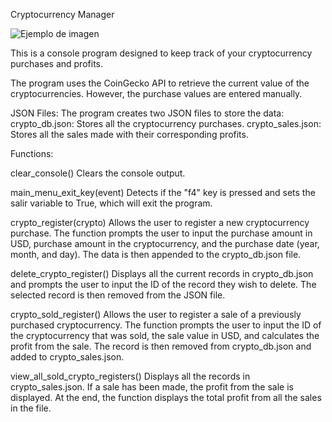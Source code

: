 Cryptocurrency Manager

![Ejemplo de imagen](blob/main/images/crypto_manager_image.png)


This is a console program designed to keep track of your cryptocurrency purchases and profits. 

The program uses the CoinGecko API to retrieve the current value of the cryptocurrencies. 
However, the purchase values are entered manually.

JSON Files:
The program creates two JSON files to store the data:
crypto_db.json: Stores all the cryptocurrency purchases.
crypto_sales.json: Stores all the sales made with their corresponding profits.


Functions:

clear_console()
Clears the console output.

main_menu_exit_key(event)
Detects if the "f4" key is pressed and sets the salir variable to True, which will exit the program.

crypto_register(crypto)
Allows the user to register a new cryptocurrency purchase. 
The function prompts the user to input the purchase amount in USD, purchase amount in the cryptocurrency, 
and the purchase date (year, month, and day). The data is then appended to the crypto_db.json file.

delete_crypto_register()
Displays all the current records in crypto_db.json and prompts the user to input the ID of the record they wish to delete. 
The selected record is then removed from the JSON file.

crypto_sold_register()
Allows the user to register a sale of a previously purchased cryptocurrency. 
The function prompts the user to input the ID of the cryptocurrency that was sold, 
the sale value in USD, and calculates the profit from the sale. The record is then 
removed from crypto_db.json and added to crypto_sales.json.

view_all_sold_crypto_registers()
Displays all the records in crypto_sales.json. If a sale has been made, the profit from the sale is displayed. 
At the end, the function displays the total profit from all the sales in the file.
